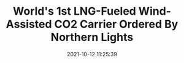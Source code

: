 ---
"title": "World's 1st LNG-Fueled Wind-Assisted CO2 Carrier Ordered By Northern Lights"
"date": "2021-10-12 11:25:39"
"feed_name": "RIGZONE"
"feed_website": "http://www.rigzone.com/"
"feed_rss": "http://www.rigzone.com/news/rss/rigzone_latest.aspx"
"link": "https://www.rigzone.com/news/worlds_1st_lngfueled_windassisted_co2_carrier_ordered_by_northern_lights-12-oct-2021-166689-article/?rss=true"
"source": "None"
"file": "_posts/2021-1-1-c46228e7e3fa60ff5b27922cb4092c05f4171f34.md"
"accident": "0"
"drilling": "0"
"dead": "0"
"injured": "0"
"arrested": "0"
"place": "unknown place"
"where": "unknown site"
"causes": "unknown"
"place_uri": "unknown place"
---